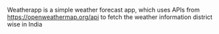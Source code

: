 Weatherapp is a simple weather forecast app, which uses APIs from https://openweathermap.org/api to fetch the weather information district wise in India